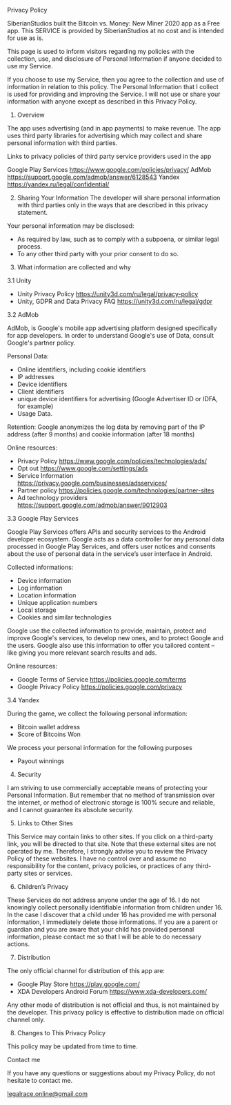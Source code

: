 Privacy Policy

SiberianStudios built the Bitcoin vs. Money: New Miner 2020 app as a Free app. This SERVICE is provided by SiberianStudios at no cost and is intended for use as is.

This page is used to inform visitors regarding my policies with the collection, use, and disclosure of Personal Information if anyone decided to use my Service.

If you choose to use my Service, then you agree to the collection and use of information in relation to this policy. The Personal Information that I collect is used for providing and improving the Service. I will not use or share your information with anyone except as described in this Privacy Policy.

1. Overview

The app uses advertising (and in app payments) to make revenue. The app uses third party libraries for advertising which may collect and share personal information with third parties.

Links to privacy policies of third party service providers used in the app


Google Play Services    https://www.google.com/policies/privacy/
AdMob                   https://support.google.com/admob/answer/6128543
Yandex                  https://yandex.ru/legal/confidential/


2. Sharing Your Information
The developer will share personal information with third parties only in the ways that are described in this privacy statement.

Your personal information may be disclosed:
* As required by law, such as to comply with a subpoena, or similar legal process.
* To any other third party with your prior consent to do so.

3. What information are collected and why

3.1 Unity

* Unity Privacy Policy https://unity3d.com/ru/legal/privacy-policy
* Unity, GDPR and Data Privacy FAQ https://unity3d.com/ru/legal/gdpr

3.2 AdMob

AdMob, is Google's mobile app advertising platform designed specifically for app developers. In order to understand Google's use of Data, consult Google's partner policy.

Personal Data:
* Online identifiers, including cookie identifiers
* IP addresses
* Device identifiers
* Client identifiers 
* unique device identifiers for advertising (Google Advertiser ID or IDFA, for example)
* Usage Data.

Retention:
Google anonymizes the log data by removing part of the IP address (after 9 months) and  cookie information (after 18 months)

Online resources:
* Privacy Policy                https://www.google.com/policies/technologies/ads/
* Opt out                       https://www.google.com/settings/ads
* Service Information           https://privacy.google.com/businesses/adsservices/
* Partner policy                https://policies.google.com/technologies/partner-sites
* Ad technology providers       https://support.google.com/admob/answer/9012903


3.3 Google Play Services

Google Play Services offers APIs and security services to the Android developer ecosystem. Google acts as a data controller for any personal data processed in Google Play Services, and offers user notices and consents about the use of personal data in the service’s user interface in Android.

Collected informations:
* Device information
* Log information
* Location information
* Unique application numbers
* Local storage
* Cookies and similar technologies

Google use the collected information to provide, maintain, protect and improve Google's services, to develop new ones, and to protect Google and the users. Google also use this information to offer you tailored content – like giving you more relevant search results and ads.

Online resources:
* Google Terms of Service      https://policies.google.com/terms
* Google Privacy Policy        https://policies.google.com/privacy


3.4 Yandex

During the game, we collect the following personal information:

 * Bitcoin wallet address
 * Score of Bitcoins Won

We process your personal information for the following purposes

 * Payout winnings

4. Security

I am striving to use commercially acceptable means of protecting your Personal Information. But remember that no method of transmission over the internet, or method of electronic storage is 100% secure and reliable, and I cannot guarantee its absolute security.

5. Links to Other Sites

This Service may contain links to other sites. If you click on a third-party link, you  will be directed to that site. Note that these external sites are not operated by me. Therefore, I strongly advise you to review the Privacy Policy of these websites. I have  no control over and assume no responsibility for the content, privacy policies, or  practices of any third-party sites or services.

6. Children’s Privacy

These Services do not address anyone under the age of 16. I do not knowingly collect  personally identifiable information from children under 16. In the case I discover that  a child under 16 has provided me with personal information, I immediately delete those  informations. If you are a parent or guardian and you are aware that your child has provided personal information, please contact me so that I will be able to do necessary actions.


7. Distribution

The only official channel for distribution of this app are:
* Google Play Store                https://play.google.com/
* XDA Developers Android Forum     https://www.xda-developers.com/

Any other mode of distribution is not official and thus, is not maintained by the developer. This privacy policy is effective to distribution made on official channel only.


8. Changes to This Privacy Policy

This policy may be updated from time to time.


Contact me

If you have any questions or suggestions about my Privacy Policy, do not hesitate to contact me.

legalrace.online@gmail.com
